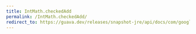 ```yaml
---
title: IntMath.checkedAdd
permalink: /IntMath.checkedAdd/
redirect_to: https://guava.dev/releases/snapshot-jre/api/docs/com/google/common/math/IntMath.html#checkedAdd-int-int-
---
```

